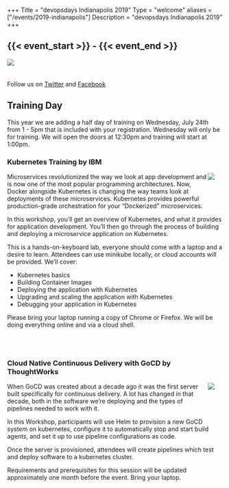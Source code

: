 +++
Title = "devopsdays Indianapolis 2019"
Type = "welcome"
aliases = ["/events/2019-indianapolis"]
Description = "devopsdays Indianapolis 2019"
+++

<h2>{{< event_start >}} - {{< event_end >}}</h2>

<img style="float: center; max-width: 500px; padding: 0px 20px 20px 0px" src="/events/2019-indianapolis/logo-square.jpg"></img>

Follow us on <a href="https://twitter.com/devopsdaysindy">Twitter</a> and <a href="https://www.facebook.com/devopsdaysindy/">Facebook</a>

<h2>Training Day</h2>
This year we are adding a half day of training on Wednesday, July 24th
from 1 - 5pm that is included with your registration. Wednesday will
only be for training. We will open the doors at 12:30pm and training
will start at 1:00pm.

<h3><b>Kubernetes Training by IBM</b></h3>
<img style="float: right; max-width: 200px; padding: 0px 20px 20px 0px" src="/img/sponsors/ibm.png"></img>
<p>
Microservices revolutionized the way we look at app development and is
now one of the most popular programming architectures. Now, Docker
alongside Kubernetes is changing the way teams look at deployments of
these microservices. Kubernetes provides powerful production-grade
orchestration for your “Dockerized” microservices.

In this workshop, you’ll get an overview of Kubernetes, and what it
provides for application development. You’ll then go through the process
of building and deploying a microservice application on Kubernetes.

This is a hands-on-keyboard lab, everyone should come with a laptop and
a desire to learn. Attendees can use minikube locally, or cloud accounts
will be provided. We’ll cover:

<ul>
<li>Kubernetes basics</li>
<li>Building Container Images</li>
<li>Deploying the application with Kubernetes</li>
<li>Upgrading and scaling the application with Kubernetes</li>
<li>Debugging your application in Kubernetes</li>
</ul>

Please bring your laptop running a copy of Chrome or Firefox. We will be
doing everything online and via a cloud shell.
</p>

<br/>
<br/>

<h3><b>Cloud Native Continuous Delivery with GoCD by ThoughtWorks</b></h3>
<img style="float: right; max-width: 200px; padding: 0px 20px 20px 0px" src="/img/sponsors/thoughtworks-gocd.png"></img>
<p>
When GoCD was created about a decade ago it was the first server built
specifically for continuous delivery. A lot has changed in that decade,
both in the software we’re deploying and the types of pipelines needed
to work with it.

In this Workshop, participants will use Helm to provision a new GoCD
system on kubernetes, configure it to automatically stop and start build
agents, and set it up to use pipeline configurations as code.

Once the server is provisioned, attendees will create pipelines which
test and deploy software to a kubernetes cluster.

Requirements and prerequisites for this session will be updated
approximately one month before the event. Bring your laptop.
</p>
